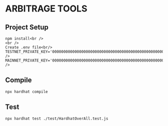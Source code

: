 # ARBITRAGE TOOLS

## Project Setup
```
npm install<br />
<br />
Create .env file<br/>
TESTNET_PRIVATE_KEY='0000000000000000000000000000000000000000000000000000000000000000'<br />
MAINNET_PRIVATE_KEY='0000000000000000000000000000000000000000000000000000000000000000'<br />
```

## Compile
```
npx hardhat compile
```

## Test
```
npx hardhat test ./test/HardhatOverAll.test.js
```

